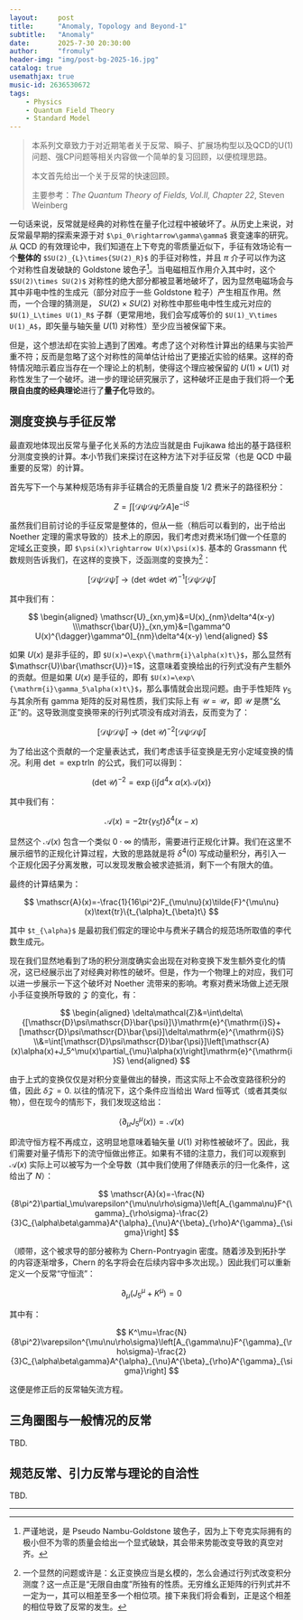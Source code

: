 ```yaml
---
layout:     post
title:      "Anomaly, Topology and Beyond-1"
subtitle:   "Anomaly"
date:       2025-7-30 20:30:00
author:     "fromuly"
header-img: "img/post-bg-2025-16.jpg"
catalog: true
usemathjax: true
music-id: 2636530672
tags:
    - Physics
    - Quantum Field Theory
    - Standard Model
---
```


> 本系列文章致力于对近期笔者关于反常、瞬子、扩展场构型以及QCD的U(1)问题、强CP问题等相关内容做一个简单的复习回顾，以便梳理思路。
>
> 本文首先给出一个关于反常的快速回顾。
>
> 主要参考：*The Quantum Theory of Fields, Vol.II, Chapter 22*, Steven Weinberg

一句话来说，反常就是经典的对称性在量子化过程中被破坏了。从历史上来说，对反常最早期的探索来源于对 `$\pi_0\rightarrow\gamma\gamma$` 衰变速率的研究。从 QCD 的有效理论中，我们知道在上下夸克的零质量近似下，手征有效场论有一个**整体的** `$SU(2)_{L}\times{SU(2)_R}$` 的手征对称性，并且 $\pi$ 介子可以作为这个对称性自发破缺的 Goldstone 玻色子[^1]。当电磁相互作用介入其中时，这个 `$SU(2)\times SU(2)$` 对称性的绝大部分都被显著地破坏了，因为显然电磁场会与其中非电中性的生成元（部分对应于一些 Goldstone 粒子）产生相互作用。然而，一个合理的猜测是， $SU(2)\times SU(2)$ 对称性中那些电中性生成元对应的 `$U(1)_L\times U(1)_R$` 子群（更常用地，我们会写成等价的 `$U(1)_V\times U(1)_A$`，即矢量与轴矢量 $U(1)$ 对称性）至少应当被保留下来。

但是，这个想法却在实验上遇到了困难。考虑了这个对称性计算出的结果与实验严重不符；反而是忽略了这个对称性的简单估计给出了更接近实验的结果。这样的奇特情况暗示着应当存在一个理论上的机制，使得这个理应被保留的 $U(1)\times U(1)$ 对称性发生了一个破坏。进一步的理论研究展示了，这种破坏正是由于我们将一个**无限自由度的经典理论**进行了**量子化**导致的。

## 测度变换与手征反常

最直观地体现出反常与量子化关系的方法应当就是由 Fujikawa 给出的基于路径积分测度变换的计算。本小节我们来探讨在这种方法下对手征反常（也是 QCD 中最重要的反常）的计算。

首先写下一个与某种规范场有非手征耦合的无质量自旋 $1/2$ 费米子的路径积分：

$$
    Z=\int[\mathscr{D}\psi\mathscr{D}\bar{\psi}\mathscr{D}A]\mathrm{e}^{-\mathrm{i}S}
$$

虽然我们目前讨论的手征反常是整体的，但从一些（稍后可以看到的，出于给出 Noether 定理的需求导致的）技术上的原因，我们考虑对费米场们做一个任意的定域幺正变换，即 `$\psi(x)\rightarrow U(x)\psi(x)$`. 基本的 Grassmann 代数规则告诉我们，在这样的变换下，泛函测度的变换为[^2]：

$$
    [\mathscr{D}\psi\mathscr{D}\bar{\psi}]\rightarrow (\det\mathscr{U}\det\mathscr{\bar{U}})^{-1}[\mathscr{D}\psi\mathscr{D}\bar{\psi}]
$$

其中我们有：

$$
\begin{aligned}
    \mathscr{U}_{xn,ym}&=U(x)_{nm}\delta^4(x-y)
    \\\mathscr{\bar{U}}_{xn,ym}&=[\gamma^0 U(x)^{\dagger}\gamma^0]_{nm}\delta^4(x-y)
\end{aligned}
$$

如果 $U(x)$ 是非手征的，即 `$U(x)=\exp\{\mathrm{i}\alpha(x)t\}$`，那么显然有 $\mathscr{U}\bar{\mathscr{U}}=1$，这意味着变换给出的行列式没有产生额外的贡献。但是如果 $U(x)$ 是手征的，即有 `$U(x)=\exp\{\mathrm{i}\gamma_5\alpha(x)t\}$`，那么事情就会出现问题。由于手性矩阵 $\gamma_5$ 与其余所有 gamma 矩阵的反对易性质，我们实际上有 $\mathscr{U}=\mathscr{\bar{U}}$，即 $\mathscr{U}$ 是赝“幺正”的。这导致测度变换带来的行列式项没有成对消去，反而变为了：

$$
    [\mathscr{D}\psi\mathscr{D}\bar{\psi}]\rightarrow (\det\mathscr{U})^{-2}[\mathscr{D}\psi\mathscr{D}\bar{\psi}]
$$

为了给出这个贡献的一个定量表达式，我们考虑该手征变换是无穷小定域变换的情况。利用 $\det=\exp\text{tr}\ln$ 的公式，我们可以得到：

$$
    (\det\mathscr{U})^{-2}=\exp\left\{\mathrm{i}\int\mathrm{d}^4x\:\alpha(x)\mathscr{A}(x)\right\}
$$

其中我们有：

$$
    \mathscr{A}(x)=-2\text{tr}\{\gamma_5 t\}\delta^4(x-x)
$$

显然这个 $\mathscr{A}(x)$ 包含一个类似 $0\cdot\infty$ 的情形，需要进行正规化计算。我们在这里不展示细节的正规化计算过程，大致的思路就是将 $\delta^4(0)$ 写成动量积分，再引入一个正规化因子分离发散，可以发现发散会被求迹抵消，剩下一个有限大的值。

最终的计算结果为：

$$
    \mathscr{A}(x)=-\frac{1}{16\pi^2}F_{\mu\nu}(x)\tilde{F}^{\mu\nu}(x)\text{tr}\{t_{\alpha}t_{\beta}t\}
$$

其中 `$t_{\alpha}$` 是最初我们假定的理论中与费米子耦合的规范场所取值的李代数生成元。

现在我们显然地看到了场的积分测度确实会出现在对称变换下发生额外变化的情况，这已经展示出了对经典对称性的破坏。但是，作为一个物理上的对应，我们可以进一步展示一下这个破坏对 Noether 流带来的影响。考察对费米场做上述无限小手征变换所导致的 $\mathcal{Z}$ 的变化，有：

$$
\begin{aligned}
    \delta\mathcal{Z}&=\int\delta\{[\mathscr{D}\psi\mathscr{D}\bar{\psi}]\}\mathrm{e}^{\mathrm{i}S}+[\mathscr{D}\psi\mathscr{D}\bar{\psi}]\delta\mathrm{e}^{\mathrm{i}S}
    \\&=\int[\mathscr{D}\psi\mathscr{D}\bar{\psi}]\left[\mathscr{A}(x)\alpha(x)+J_5^\mu(x)\partial_{\mu}\alpha(x)\right]\mathrm{e}^{\mathrm{i}S}
\end{aligned}
$$

由于上式的变换仅仅是对积分变量做出的替换，而这实际上不会改变路径积分的值，因此 $\delta\mathcal{Z}=0$. 以往的情况下，这个条件应当给出 Ward 恒等式（或者其类似物），但在现今的情形下，我们发现这给出：

$$
    \langle\partial_\mu J^{\mu}_5(x)\rangle=\mathscr{A}(x)
$$

即流守恒方程不再成立，这明显地意味着轴矢量 $U(1)$ 对称性被破坏了。因此，我们需要对量子情形下的流守恒做出修正。如果有不错的注意力，我们可以观察到 $\mathscr{A}(x)$ 实际上可以被写为一个全导数（其中我们使用了伴随表示的归一化条件，这给出了 $N$）：

$$
    \mathscr{A}(x)=-\frac{N}{8\pi^2}\partial_\mu\varepsilon^{\mu\nu\rho\sigma}\left[A_{\gamma\nu}F^{\gamma}_{\rho\sigma}-\frac{2}{3}C_{\alpha\beta\gamma}A^{\alpha}_{\nu}A^{\beta}_{\rho}A^{\gamma}_{\sigma}\right]
$$

（顺带，这个被求导的部分被称为 Chern-Pontryagin 密度。随着涉及到拓扑学的内容逐渐增多，Chern 的名字将会在后续内容中多次出现。）因此我们可以重新定义一个反常“守恒流”：

$$
    \partial_\mu(J_5^\mu+K^\mu)=0
$$

其中有：

$$
    K^\mu=\frac{N}{8\pi^2}\varepsilon^{\mu\nu\rho\sigma}\left[A_{\gamma\nu}F^{\gamma}_{\rho\sigma}-\frac{2}{3}C_{\alpha\beta\gamma}A^{\alpha}_{\nu}A^{\beta}_{\rho}A^{\gamma}_{\sigma}\right]
$$

这便是修正后的反常轴矢流方程。

## 三角圈图与一般情况的反常

TBD.

## 规范反常、引力反常与理论的自洽性

TBD.

----

[^1]: 严谨地说，是 Pseudo Nambu-Goldstone 玻色子，因为上下夸克实际拥有的极小但不为零的质量会给出一个显式破缺，其会带来势能改变导致的真空对齐。
[^2]: 一个显然的问题或许是：幺正变换应当是幺模的，怎么会通过行列式改变积分测度？这一点正是“无限自由度”所独有的性质。无穷维幺正矩阵的行列式并不一定为一，其可以相差至多一个相位项。接下来我们将会看到，正是这个相差的相位导致了反常的发生。
